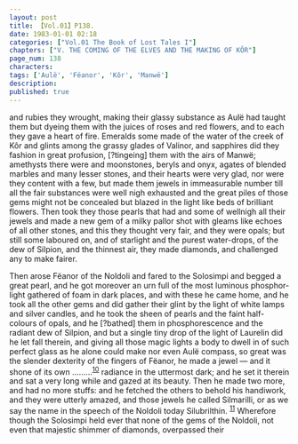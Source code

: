 ```yaml
---
layout: post
title: 【Vol.01】P138.
date: 1983-01-01 02:18
categories: ["Vol.01 The Book of Lost Tales I"]
chapters: ["V. THE COMING OF THE ELVES AND THE MAKING OF KÔR"]
page_num: 138
characters: 
tags: ['Aulë', 'Fëanor', 'Kôr', 'Manwë']
description: 
published: true
---
```


<p style="text-indent: 0;">
and rubies they wrought, making their glassy substance as Aulë had taught them but dyeing them with the juices of roses and red flowers, and to each they gave a heart of fire. Emeralds some made of the water of the creek of Kôr and glints among the grassy glades of Valinor, and sapphires did they fashion in great profusion, [?tingeing] them with the airs of Manwë; amethysts there were and moonstones, beryls and onyx, agates of blended marbles and many lesser stones, and their hearts were very glad, nor were they content with a few, but made them jewels in immeasurable number till all the fair substances were well nigh exhausted and the great piles of those gems might not be concealed but blazed in the light like beds of brilliant flowers. Then took they those pearls that had and some of wellnigh all their jewels and made a new gem of a milky pallor shot with gleams like echoes of all other stones, and this they thought very fair, and they were opals; but still some laboured on, and of starlight and the purest water-drops, of the dew of Silpion, and the thinnest air, they made diamonds, and challenged any to make fairer.
</p>

Then arose Fëanor of the Noldoli and fared to the Solosimpi and begged a great pearl, and he got moreover an urn full of the most luminous phosphor-light gathered of foam in dark places, and with these he came home, and he took all the other gems and did gather their glint by the light of white lamps and silver candles, and he took the sheen of pearls and the faint half-colours of opals, and he [?bathed] them in phosphorescence and the radiant dew of Silpion, and but a single tiny drop of the light of Laurelin did he let fall therein, and giving all those magic lights a body to dwell in of such perfect glass as he alone could make nor even Aulë compass, so great was the slender dexterity of the fingers of Fëanor, he made a jewel — and it shone of its own .........<SUP>[10]({{site.baseurl}}/vol01-p141)</SUP> radiance in the uttermost dark; and he set it therein and sat a very long while and gazed at its beauty. Then he made two more, and had no more stuffs: and he fetched the others to behold his handiwork, and they were utterly amazed, and those jewels he called Silmarilli, or as we say the name in the speech of the Noldoli today Silubrilthin. <SUP>[11]({{site.baseurl}}/vol01-p141)</SUP> Wherefore though the Solosimpi held ever that none of the gems of the Noldoli, not even that majestic shimmer of diamonds, overpassed their

